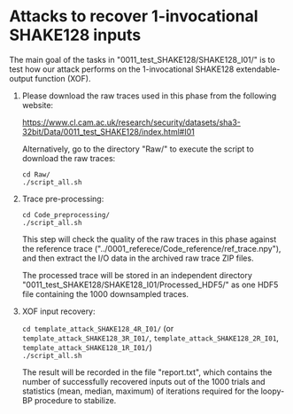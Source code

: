 # Attacks to recover 1-invocational SHAKE128 inputs

The main goal of the tasks in "0011\_test\_SHAKE128/SHAKE128\_I01/" is to test how our attack performs on the 1-invocational SHAKE128 extendable-output function (XOF).

1. Please download the raw traces used in this phase from the following website:

	https://www.cl.cam.ac.uk/research/security/datasets/sha3-32bit/Data/0011_test_SHAKE128/index.html#I01

   Alternatively, go to the directory "Raw/" to execute the script to download the raw traces:

	`cd Raw/`  
	`./script_all.sh`  

2. Trace pre-processing:

	`cd Code_preprocessing/`  
	`./script_all.sh`  

   This step will check the quality of the raw traces in this phase against the reference trace ("../0001\_referece/Code\_reference/ref\_trace.npy"), and then extract the I/O data in the archived raw trace ZIP files.

   The processed trace will be stored in an independent directory "0011\_test\_SHAKE128/SHAKE128\_I01/Processed\_HDF5/" as one HDF5 file containing the 1000 downsampled traces.

3. XOF input recovery:

	`cd template_attack_SHAKE128_4R_I01/` (or `template_attack_SHAKE128_3R_I01/`, `template_attack_SHAKE128_2R_I01`, `template_attack_SHAKE128_1R_I01/`)  
	`./script_all.sh`  

   The result will be recorded in the file "report.txt", which contains the number of successfully recovered inputs out of the 1000 trials and statistics (mean, median, maximum) of iterations required for the loopy-BP procedure to stabilize.
